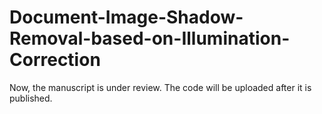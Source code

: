 # Document-Image-Shadow-Removal-based-on-Illumination-Correction

Now, the manuscript is under review. The code will be uploaded after it is published.
